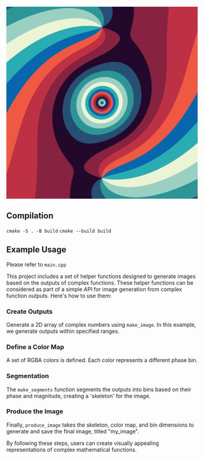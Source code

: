 ![Complex Powers](https://github.com/gametekker/zuu/blob/master/my_image.png "Example Image")
## Compilation
`cmake -S . -B build`
`cmake --build build`

## Example Usage

Please refer to `main.cpp`

This project includes a set of helper functions designed to generate images based on the outputs of complex functions. These helper functions can be considered as part of a simple API for image generation from complex function outputs. Here's how to use them:

### Create Outputs
Generate a 2D array of complex numbers using `make_image`. In this example, we generate outputs within specified ranges.

### Define a Color Map
A set of RGBA colors is defined. Each color represents a different phase bin.

### Segmentation
The `make_segments` function segments the outputs into bins based on their phase and magnitude, creating a 'skeleton' for the image.

### Produce the Image
Finally, `produce_image` takes the skeleton, color map, and bin dimensions to generate and save the final image, titled "my_image".

By following these steps, users can create visually appealing representations of complex mathematical functions.
